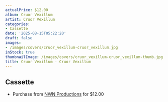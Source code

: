 ```yaml
---
actualPrice: $12.00
album: Cruor Vexillum
artist: Cruor Vexillum
categories:
- Cassette
date: '2025-08-15T05:22:20'
draft: false
images:
- /images/covers/cruor_vexillum-cruor_vexillum.jpg
inStock: true
thumbnailImage: /images/covers/cruor_vexillum-cruor_vexillum-thumb.jpg
title: Cruor Vexillum - Cruor Vexillum
---
```


## Cassette
* Purchase from [NWN Productions](http://shop.nwnprod.com/index.php?route=product/product&path=73&product_id=23269&sort=pd.name&order=ASC) for $12.00
